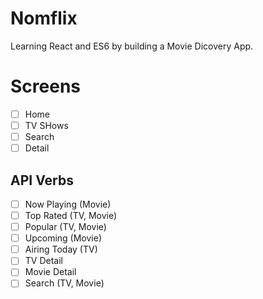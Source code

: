 # Nomflix

Learning React and ES6 by building a Movie Dicovery App.

# Screens

- [ ] Home
- [ ] TV SHows
- [ ] Search
- [ ] Detail

## API Verbs

- [ ] Now Playing (Movie)
- [ ] Top Rated (TV, Movie)
- [ ] Popular (TV, Movie)
- [ ] Upcoming (Movie)
- [ ] Airing Today (TV)
- [ ] TV Detail
- [ ] Movie Detail
- [ ] Search (TV, Movie)
